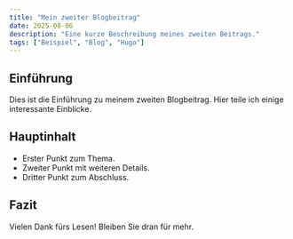 ```yaml
---
title: "Mein zweiter Blogbeitrag"
date: 2025-08-06
description: "Eine kurze Beschreibung meines zweiten Beitrags."
tags: ["Beispiel", "Blog", "Hugo"]
---
```


## Einführung

Dies ist die Einführung zu meinem zweiten Blogbeitrag. Hier teile ich einige interessante Einblicke.

## Hauptinhalt

- Erster Punkt zum Thema.  
- Zweiter Punkt mit weiteren Details.  
- Dritter Punkt zum Abschluss.

## Fazit

Vielen Dank fürs Lesen! Bleiben Sie dran für mehr.
